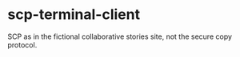 # scp-terminal-client

SCP as in the fictional collaborative stories site, not the
secure copy protocol.